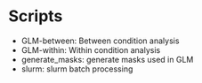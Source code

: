 # Scripts 
* GLM-between: Between condition analysis
* GLM-within: Within condition analysis
* generate_masks: generate masks used in GLM
* slurm: slurm batch processing

